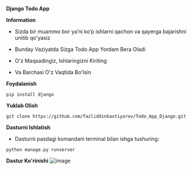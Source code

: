 **Django Todo App**

**Information**

* Sizda bir muammo bor ya’ni ko’p ishlarni qachon va qayerga bajarishni unitib qo'yasiz

* Bunday Vaziyatda Sizga Todo App Yordam Bera Oladi 

* O'z Maqsadingiz,  Ishlaringizni Kiriting

* Va Barchasi O'z Vaqtida Bo'lsin

**Foydalanish**
```
pip install django
```
**Yuklab Olish**
```
git clone https://github.com/fazliddinbaxtiyorov/Todo_App_Django.git
```
**Dasturni Ishlatish**
  * Dasturni pasdagi komandani terminal bilan ishga tushuring: 
```
python manage.py runserver
```
**Dastur Ko'rinishi**
![image](https://github.com/fazliddinbaxtiyorov/Todo_App_Django/assets/137509986/95e8e0c9-70c2-49e4-9e91-4aceeadfdc6d)
